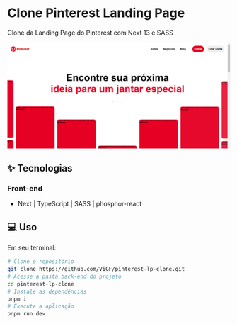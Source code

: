 # Clone Pinterest Landing Page
Clone da Landing Page do Pinterest com Next 13 e SASS

![cover](/public/images/home.png)

## ✨ Tecnologias
### Front-end
- Next | TypeScript | SASS | phosphor-react

## 💻 Uso
Em seu terminal:
```bash
# Clone o repositório
git clone https://github.com/ViGF/pinterest-lp-clone.git
# Acesse a pasta back-end do projeto
cd pinterest-lp-clone
# Instale as dependências
pnpm i
# Execute a aplicação
pnpm run dev
```